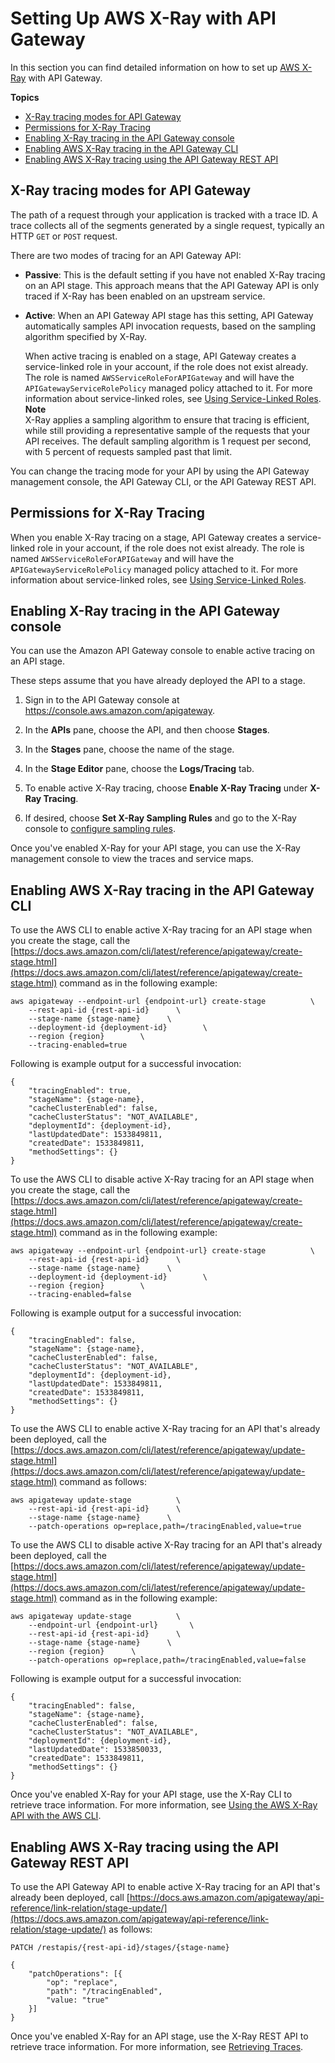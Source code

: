 # Setting Up AWS X\-Ray with API Gateway<a name="apigateway-enabling-xray"></a>

In this section you can find detailed information on how to set up [AWS X\-Ray](https://docs.aws.amazon.com/xray/latest/devguide/xray-services-apigateway.html) with API Gateway\.

**Topics**
+ [X\-Ray tracing modes for API Gateway](#apigateway-tracing-modes)
+ [Permissions for X\-Ray Tracing](#set-up-xray-tracing-permissions)
+ [Enabling X\-Ray tracing in the API Gateway console](#apigateway-xray-console-setup)
+ [Enabling AWS X\-Ray tracing in the API Gateway CLI](#apigateway-xray-cli-setup)
+ [Enabling AWS X\-Ray tracing using the API Gateway REST API](#apigateway-xray-api-setup)

## X\-Ray tracing modes for API Gateway<a name="apigateway-tracing-modes"></a>

The path of a request through your application is tracked with a trace ID\. A trace collects all of the segments generated by a single request, typically an HTTP `GET` or `POST` request\.

There are two modes of tracing for an API Gateway API:
+ **Passive**: This is the default setting if you have not enabled X\-Ray tracing on an API stage\. This approach means that the API Gateway API is only traced if X\-Ray has been enabled on an upstream service\.
+ **Active**: When an API Gateway API stage has this setting, API Gateway automatically samples API invocation requests, based on the sampling algorithm specified by X\-Ray\.

  When active tracing is enabled on a stage, API Gateway creates a service\-linked role in your account, if the role does not exist already\. The role is named `AWSServiceRoleForAPIGateway` and will have the `APIGatewayServiceRolePolicy` managed policy attached to it\. For more information about service\-linked roles, see [Using Service\-Linked Roles](https://docs.aws.amazon.com/IAM/latest/UserGuide/using-service-linked-roles.html)\.
**Note**  
X\-Ray applies a sampling algorithm to ensure that tracing is efficient, while still providing a representative sample of the requests that your API receives\. The default sampling algorithm is 1 request per second, with 5 percent of requests sampled past that limit\.

You can change the tracing mode for your API by using the API Gateway management console, the API Gateway CLI, or the API Gateway REST API\.

## Permissions for X\-Ray Tracing<a name="set-up-xray-tracing-permissions"></a>

When you enable X\-Ray tracing on a stage, API Gateway creates a service\-linked role in your account, if the role does not exist already\. The role is named `AWSServiceRoleForAPIGateway` and will have the `APIGatewayServiceRolePolicy` managed policy attached to it\. For more information about service\-linked roles, see [Using Service\-Linked Roles](https://docs.aws.amazon.com/IAM/latest/UserGuide/using-service-linked-roles.html)\.

## Enabling X\-Ray tracing in the API Gateway console<a name="apigateway-xray-console-setup"></a>

You can use the Amazon API Gateway console to enable active tracing on an API stage\.

These steps assume that you have already deployed the API to a stage\.

1. Sign in to the API Gateway console at [https://console\.aws\.amazon\.com/apigateway](https://console.aws.amazon.com/apigateway)\.

1. In the **APIs** pane, choose the API, and then choose **Stages**\.

1. In the **Stages** pane, choose the name of the stage\.

1. In the **Stage Editor** pane, choose the **Logs/Tracing** tab\.

1. To enable active X\-Ray tracing, choose **Enable X\-Ray Tracing** under **X\-Ray Tracing**\.

1. If desired, choose **Set X\-Ray Sampling Rules** and go to the X\-Ray console to [configure sampling rules](apigateway-configuring-xray-sampling-rules.md)\.

Once you've enabled X\-Ray for your API stage, you can use the X\-Ray management console to view the traces and service maps\.

## Enabling AWS X\-Ray tracing in the API Gateway CLI<a name="apigateway-xray-cli-setup"></a>

To use the AWS CLI to enable active X\-Ray tracing for an API stage when you create the stage, call the [https://docs.aws.amazon.com/cli/latest/reference/apigateway/create-stage.html](https://docs.aws.amazon.com/cli/latest/reference/apigateway/create-stage.html) command as in the following example: 

```
aws apigateway --endpoint-url {endpoint-url} create-stage          \
    --rest-api-id {rest-api-id}      \
    --stage-name {stage-name}      \
    --deployment-id {deployment-id}        \
    --region {region}        \
    --tracing-enabled=true
```

Following is example output for a successful invocation:

```
{
    "tracingEnabled": true, 
    "stageName": {stage-name}, 
    "cacheClusterEnabled": false, 
    "cacheClusterStatus": "NOT_AVAILABLE", 
    "deploymentId": {deployment-id}, 
    "lastUpdatedDate": 1533849811, 
    "createdDate": 1533849811, 
    "methodSettings": {}
}
```

To use the AWS CLI to disable active X\-Ray tracing for an API stage when you create the stage, call the [https://docs.aws.amazon.com/cli/latest/reference/apigateway/create-stage.html](https://docs.aws.amazon.com/cli/latest/reference/apigateway/create-stage.html) command as in the following example: 

```
aws apigateway --endpoint-url {endpoint-url} create-stage          \
    --rest-api-id {rest-api-id}      \
    --stage-name {stage-name}      \
    --deployment-id {deployment-id}        \
    --region {region}        \
    --tracing-enabled=false
```

Following is example output for a successful invocation:

```
{
    "tracingEnabled": false, 
    "stageName": {stage-name}, 
    "cacheClusterEnabled": false, 
    "cacheClusterStatus": "NOT_AVAILABLE", 
    "deploymentId": {deployment-id}, 
    "lastUpdatedDate": 1533849811, 
    "createdDate": 1533849811, 
    "methodSettings": {}
}
```

 To use the AWS CLI to enable active X\-Ray tracing for an API that's already been deployed, call the [https://docs.aws.amazon.com/cli/latest/reference/apigateway/update-stage.html](https://docs.aws.amazon.com/cli/latest/reference/apigateway/update-stage.html) command as follows: 

```
aws apigateway update-stage          \
    --rest-api-id {rest-api-id}      \
    --stage-name {stage-name}      \
    --patch-operations op=replace,path=/tracingEnabled,value=true
```

 To use the AWS CLI to disable active X\-Ray tracing for an API that's already been deployed, call the [https://docs.aws.amazon.com/cli/latest/reference/apigateway/update-stage.html](https://docs.aws.amazon.com/cli/latest/reference/apigateway/update-stage.html) command as in the following example: 

```
aws apigateway update-stage          \
    --endpoint-url {endpoint-url}       \
    --rest-api-id {rest-api-id}      \
    --stage-name {stage-name}      \
    --region {region}      \
    --patch-operations op=replace,path=/tracingEnabled,value=false
```

Following is example output for a successful invocation:

```
{
    "tracingEnabled": false, 
    "stageName": {stage-name}, 
    "cacheClusterEnabled": false, 
    "cacheClusterStatus": "NOT_AVAILABLE", 
    "deploymentId": {deployment-id}, 
    "lastUpdatedDate": 1533850033, 
    "createdDate": 1533849811, 
    "methodSettings": {}
}
```

Once you've enabled X\-Ray for your API stage, use the X\-Ray CLI to retrieve trace information\. For more information, see [Using the AWS X\-Ray API with the AWS CLI](https://docs.aws.amazon.com/xray/latest/devguide/xray-api-tutorial.html)\.

## Enabling AWS X\-Ray tracing using the API Gateway REST API<a name="apigateway-xray-api-setup"></a>

To use the API Gateway API to enable active X\-Ray tracing for an API that's already been deployed, call [https://docs.aws.amazon.com/apigateway/api-reference/link-relation/stage-update/](https://docs.aws.amazon.com/apigateway/api-reference/link-relation/stage-update/) as follows: 

```
PATCH /restapis/{rest-api-id}/stages/{stage-name}

{
    "patchOperations": [{
        "op": "replace",
        "path": "/tracingEnabled",
        "value: "true"    
    }]
}
```

Once you've enabled X\-Ray for an API stage, use the X\-Ray REST API to retrieve trace information\. For more information, see [Retrieving Traces](https://docs.aws.amazon.com/xray/latest/devguide/xray-api-gettingdata.html#xray-api-traces)\.